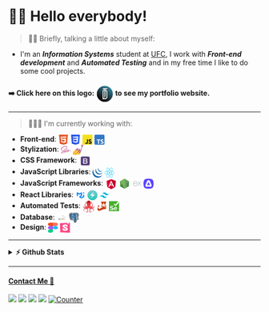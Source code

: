 # ✌🏾 Hello everybody!
> ✍🏾 Briefly, talking a little about myself:
<ul>
  <li>
    I'm an <b><i>Information Systems</i></b> student at <a href="https://www.quixada.ufc.br/">UFC</a>, I work with <b><i>Front-end development</i></b> and <b><i>Automated Testing</i></b> and in my free time I like to do some cool projects.
  </li>
</ul>

#### ➡️ Click here on this logo: <a href="https://daviteixeira.dev.br"><img src="img/logo-daviteixeira-dev.png" width="35" height="35" align="center" alt="Website logo of Davi Teixeira"></a> to see my portfolio website.
---

> 👨🏾‍💻 I'm currently working with:
<ul>
  <li><b>Front-end</b>: <a href="https://developer.mozilla.org/pt-BR/docs/Web/HTML"><img src="img/html5.png" width="20" height="20" alt="HTML 5" align="center"/></a> <a href="https://developer.mozilla.org/pt-BR/docs/Web/CSS"><img src="img/css3.png" width="20" height="20" alt="CSS 3" align="center"/></a> <a href="https://developer.mozilla.org/pt-BR/docs/Web/JavaScript"><img src="img/javascript.png" width="20" height="20" alt="JavaScript" align="center"/></a> <a href="https://www.typescriptlang.org/"><img src="img/typescript.png" width="20" height="20" alt="TypeScript" align="center"/></a></li>
  <li><b>Stylization</b>: <a href="https://sass-lang.com/"><img src="img/sass.png" width="20" height="20" alt="Sass" align="center"/></a> <a href="https://styled-components.com/"><img src="img/styled-components.png" width="20" height="20" alt="Styled Components" align="center"/></a></li>
  <li><b>CSS Framework</b>: <a href="https://getbootstrap.com/"><img src="img/bootstrap.png" width="25" height="25" alt="Bootstrap" align="center"/></a></li>
  <li><b>JavaScript Libraries</b>: <a href="https://jquery.com/"><img src="img/jquery.png" width="20" height="20" alt="jQuery" align="center"/></a> <a href="https://pt-br.reactjs.org/"><img src="img/reactjs.png" width="20" height="20" alt="React" align="center"/></a></li>
  <li><b>JavaScript Frameworks</b>: <a href="https://angular.io/"><img src="img/angular.png" width="25" height="25" alt="Algular" align="center"/></a> <a href="https://nodejs.org/en"><img src="img/nodejs.png" width="20" height="20" alt="NodeJS" align="center"/></a> <a href="https://expressjs.com/pt-br/"><img src="img/expressjs.png" width="20" height="20" alt="Express" align="center"/></a> <a href="https://adonisjs.com/" ><img src="img/adonisjs.png" width="20" height="20" alt="AdonisJS"align="center"/></a></li>
  <li><b>React Libraries</b>: <a href="https://mui.com/"><img src="img/material-ui.png" width="20" height="20" alt="Material UI" align="center"/></a> <a href="https://chakra-ui.com/"><img src="img/chakra-ui.png" width="20" height="20" alt="Chakra UI" align="center"/></a> <a href="https://tailwindcss.com/"><img src="img/tailwindcss.png" width="20" height="20" alt="Tailwind CSS" align="center"/></a></li>
  <li><b>Automated Tests</b>: <a href="https://testing-library.com/"><img src="img/react-testing-library.png" width="25" height="25" alt="React Testing Library" align="center"/></a> <a href="https://jestjs.io/pt-BR/"><img src="img/jest.png" width="20" height="20" alt="Jest" align="center"/></a> <a href="https://www.selenium.dev/"><img src="img/selenium.png" width="20" height="20" alt="Selenium" align="center"/></a></li>
  <li><b>Database</b>: <a href="https://www.mysql.com/"><img src="img/mysql.png" width="20" height="20" alt="MySQL" align="center"/></a> <a href="https://www.postgresql.org/" ><img src="img/postgresql.png" width="20" height="20" alt="PostgreSQL" align="center"/></a></li>
  <li><b>Design</b>: <a href="https://www.figma.com/"><img src="img/figma.png" width="20" height="20" alt="Figma" align="center"/></a> <a href="https://storybook.js.org/"><img src="img/storybook.png" width="20" height="20" alt="Storybook" align="center"/></a></li>
</ul>

---

<details>
  <summary><b>⚡ Github Stats</b></summary>
  <br/>
  <a href="https://github.com/daviteixeira-btm">
  <img width="300px" align="center" src="https://github-readme-stats.vercel.app/api/top-langs/?username=daviteixeira-btm&layout=compact&langs_count=8&theme=gotham"/>
  <img width="420px" align="center" src="https://github-readme-stats.vercel.app/api?username=daviteixeira-btm&show_icons=true&theme=gotham&include_all_commits=true&count_private=true"/>
</details>

---

#### Contact Me :speech_balloon:

[![](https://img.shields.io/badge/LinkedIn-0A66C2.svg?style=for-the-badge&logo=LinkedIn&logoColor=white)](https://www.linkedin.com/in/daviteixeira-me/)
[![](https://img.shields.io/badge/Instagram-E4405F.svg?style=for-the-badge&logo=Instagram&logoColor=white)](https://www.instagram.com/daviteixeira.dev/)
[![](https://img.shields.io/badge/Gmail-EA4335.svg?style=for-the-badge&logo=Gmail&logoColor=white)](mailto:daviteixeira.dev@gmail.com)
[![](https://img.shields.io/badge/Medium-000000.svg?style=for-the-badge&logo=Medium&logoColor=white)](https://medium.com/@daviteixeira.btm)
[![Counter](https://komarev.com/ghpvc/?username=daviteixeira-btm&color=brightgreen)](https://www.daviteixeira.dev.br)
